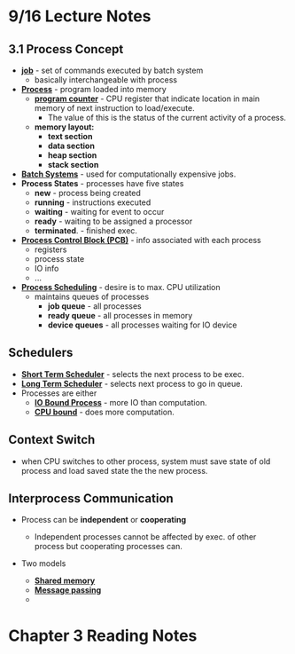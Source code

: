 # 9/16 Lecture Notes
## 3.1 Process Concept
- <strong><u>job</u></strong> -  set of commands executed by batch system
	- basically interchangeable with process
- <strong><u>Process</u></strong> - program loaded into memory
	- <strong><u>program counter</u></strong> - CPU register that indicate location in main memory of next instruction to load/execute.
		- The value of this is the status of the current activity of a process.
	- <strong>memory layout: </strong>
		- <strong>text section</strong>
		- <strong>data section</strong>
		- <strong>heap section</strong>
		- <strong>stack section</strong>
- <strong><u>Batch Systems</u></strong> - used for computationally  expensive jobs.
- <strong>Process States</strong> - processes have five states
	- <strong>new</strong> - process being created
	- <strong>running</strong> - instructions executed
	- <strong>waiting</strong> - waiting for event to occur
	- <strong>ready</strong> - waiting to be assigned a processor 
	- <strong>terminated</strong>.  - finished exec.
- <strong><u>Process Control Block (PCB)</u></strong> - info associated with each process
	- registers
	- process state
	- IO info
	- ...
- <strong><u>Process Scheduling</u></strong> - desire is to max. CPU utilization
	- maintains queues of processes
		- <strong>job queue</strong> - all processes
		- <strong>ready queue</strong> - all processes in memory
		- <strong>device queues</strong> - all processes waiting for IO device 

## Schedulers
- <strong><u>Short Term Scheduler</u></strong> - selects the next process to be exec.
- <strong><u>Long Term Scheduler</u></strong> - selects next process to go in queue.
- Processes are either
	- <strong><u>IO Bound Process</u></strong> - more IO than computation.
	- <strong><u>CPU bound</u></strong> - does more computation.

## Context Switch
- when CPU switches to other process, system must save state of old process and load saved state the the new process.


## Interprocess Communication
- Process can be <strong>independent</strong> or <strong>cooperating</strong>
	- Independent processes cannot be affected by exec. of other process but cooperating processes can.

- Two models
	- <strong><u>Shared memory</u></strong>
	- <strong><u>Message passing</u></strong>
	-


# Chapter 3 Reading Notes